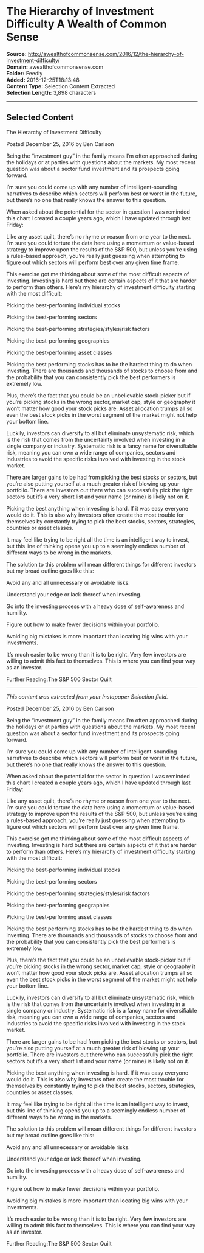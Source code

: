 # The Hierarchy of Investment Difficulty A Wealth of Common Sense

**Source:** http://awealthofcommonsense.com/2016/12/the-hierarchy-of-investment-difficulty/  
**Domain:** awealthofcommonsense.com  
**Folder:** Feedly  
**Added:** 2016-12-25T18:13:48  
**Content Type:** Selection Content Extracted  
**Selection Length:** 3,898 characters  


---

## Selected Content

The Hierarchy of Investment Difficulty

Posted December 25, 2016 by Ben Carlson

Being the “investment guy” in the family means I’m often approached during the holidays or at parties with questions about the markets. My most recent question was about a sector fund investment and its prospects going forward.

I’m sure you could come up with any number of intelligent-sounding narratives to describe which sectors will perform best or worst in the future, but there’s no one that really knows the answer to this question.

When asked about the potential for the sector in question I was reminded this chart I created a couple years ago, which I have updated through last Friday:

Like any asset quilt, there’s no rhyme or reason from one year to the next. I’m sure you could torture the data here using a momentum or value-based strategy to improve upon the results of the S&P 500, but unless you’re using a rules-based approach, you’re really just guessing when attempting to figure out which sectors will perform best over any given time frame.

This exercise got me thinking about some of the most difficult aspects of investing. Investing is hard but there are certain aspects of it that are harder to perform than others. Here’s my hierarchy of investment difficulty starting with the most difficult:

Picking the best-performing individual stocks

Picking the best-performing sectors

Picking the best-performing strategies/styles/risk factors

Picking the best-performing geographies

Picking the best-performing asset classes

Picking the best performing stocks has to be the hardest thing to do when investing. There are thousands and thousands of stocks to choose from and the probability that you can consistently pick the best performers is extremely low.

Plus, there’s the fact that you could be an unbelievable stock-picker but if you’re picking stocks in the wrong sector, market cap, style or geography it won’t matter how good your stock picks are. Asset allocation trumps all so even the best stock picks in the worst segment of the market might not help your bottom line.

Luckily, investors can diversify to all but eliminate unsystematic risk, which is the risk that comes from the uncertainty involved when investing in a single company or industry. Systematic risk is a fancy name for diversifiable risk, meaning you can own a wide range of companies, sectors and industries to avoid the specific risks involved with investing in the stock market.

There are larger gains to be had from picking the best stocks or sectors, but you’re also putting yourself at a much greater risk of blowing up your portfolio. There are investors out there who can successfully pick the right sectors but it’s a very short list and your name (or mine) is likely not on it.

Picking the best anything when investing is hard. If it was easy everyone would do it. This is also why investors often create the most trouble for themselves by constantly trying to pick the best stocks, sectors, strategies, countries or asset classes.

It may feel like trying to be right all the time is an intelligent way to invest, but this line of thinking opens you up to a seemingly endless number of different ways to be wrong in the markets.

The solution to this problem will mean different things for different investors but my broad outline goes like this:

Avoid any and all unnecessary or avoidable risks.

Understand your edge or lack thereof when investing.

Go into the investing process with a heavy dose of self-awareness and humility.

Figure out how to make fewer decisions within your portfolio.

Avoiding big mistakes is more important than locating big wins with your investments.

It’s much easier to be wrong than it is to be right. Very few investors are willing to admit this fact to themselves. This is where you can find your way as an investor.

Further Reading:The S&P 500 Sector Quilt

---

*This content was extracted from your Instapaper Selection field.*

Posted December 25, 2016 by Ben Carlson

Being the “investment guy” in the family means I’m often approached during the holidays or at parties with questions about the markets. My most recent question was about a sector fund investment and its prospects going forward.

I’m sure you could come up with any number of intelligent-sounding narratives to describe which sectors will perform best or worst in the future, but there’s no one that really knows the answer to this question.

When asked about the potential for the sector in question I was reminded this chart I created a couple years ago, which I have updated through last Friday:

Like any asset quilt, there’s no rhyme or reason from one year to the next. I’m sure you could torture the data here using a momentum or value-based strategy to improve upon the results of the S&P 500, but unless you’re using a rules-based approach, you’re really just guessing when attempting to figure out which sectors will perform best over any given time frame.

This exercise got me thinking about some of the most difficult aspects of investing. Investing is hard but there are certain aspects of it that are harder to perform than others. Here’s my hierarchy of investment difficulty starting with the most difficult:

Picking the best-performing individual stocks

Picking the best-performing sectors

Picking the best-performing strategies/styles/risk factors

Picking the best-performing geographies

Picking the best-performing asset classes

Picking the best performing stocks has to be the hardest thing to do when investing. There are thousands and thousands of stocks to choose from and the probability that you can consistently pick the best performers is extremely low.

Plus, there’s the fact that you could be an unbelievable stock-picker but if you’re picking stocks in the wrong sector, market cap, style or geography it won’t matter how good your stock picks are. Asset allocation trumps all so even the best stock picks in the worst segment of the market might not help your bottom line.

Luckily, investors can diversify to all but eliminate unsystematic risk, which is the risk that comes from the uncertainty involved when investing in a single company or industry. Systematic risk is a fancy name for diversifiable risk, meaning you can own a wide range of companies, sectors and industries to avoid the specific risks involved with investing in the stock market.

There are larger gains to be had from picking the best stocks or sectors, but you’re also putting yourself at a much greater risk of blowing up your portfolio. There are investors out there who can successfully pick the right sectors but it’s a very short list and your name (or mine) is likely not on it.

Picking the best anything when investing is hard. If it was easy everyone would do it. This is also why investors often create the most trouble for themselves by constantly trying to pick the best stocks, sectors, strategies, countries or asset classes.

It may feel like trying to be right all the time is an intelligent way to invest, but this line of thinking opens you up to a seemingly endless number of different ways to be wrong in the markets.

The solution to this problem will mean different things for different investors but my broad outline goes like this:

Avoid any and all unnecessary or avoidable risks.

Understand your edge or lack thereof when investing.

Go into the investing process with a heavy dose of self-awareness and humility.

Figure out how to make fewer decisions within your portfolio.

Avoiding big mistakes is more important than locating big wins with your investments.

It’s much easier to be wrong than it is to be right. Very few investors are willing to admit this fact to themselves. This is where you can find your way as an investor.

Further Reading:The S&P 500 Sector Quilt

